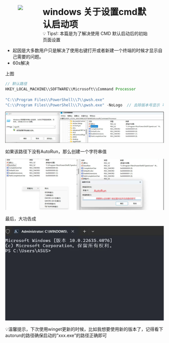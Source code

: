 



<figure style="display: flex; ">
    <img src="https://notion-emojis.s3-us-west-2.amazonaws.com/prod/svg-twitter/1f3a3.svg" width="100" style="margin-right: 1px;" />
    <figcaption style="max-width: 700px; white-space: normal;">
        <h1 style="margin: 0;">windows 关于设置cmd默认启动项</h1>
        <span>💡 Tips!: 本篇是为了解决使用 CMD 默认启动后的初始页面设置 </span>
    </figcaption>
</figure>



- 起因是大多数用户只是解决了使用右键打开或者新建一个终端的时候才显示自己需要的问题。
- 60s解决  

上图

```java
// 默认路径
HKEY_LOCAL_MACHINE\\SOFTWARE\\Microsoft\\Command Processor

"C:\\Program Files\\PowerShell\\7\\pwsh.exe"
"C:\\Program Files\\PowerShell\\7\\pwsh.exe" -NoLogo  // 去除版本号显示 可有可无
```

![image-20241007151430756](./assets/windows%20%E5%85%B3%E4%BA%8E%E8%AE%BE%E7%BD%AEcmd%E9%BB%98%E8%AE%A4%E5%90%AF%E5%8A%A8%E9%A1%B9/image-20241007151430756.png)

如果该路径下没有AutoRun，那么创建一个字符串值

![image-20241007151451957-1728286325405-3-1728286330290-5](./assets/windows%20%E5%85%B3%E4%BA%8E%E8%AE%BE%E7%BD%AEcmd%E9%BB%98%E8%AE%A4%E5%90%AF%E5%8A%A8%E9%A1%B9/image-20241007151451957-1728286325405-3-1728286330290-5.png)

最后，大功告成

![image-20241007151515879](./assets/windows%20%E5%85%B3%E4%BA%8E%E8%AE%BE%E7%BD%AEcmd%E9%BB%98%E8%AE%A4%E5%90%AF%E5%8A%A8%E9%A1%B9/image-20241007151515879.png)

<aside> 💡温馨提示，下次使用winget更新的时候，比如我想要使用新的版本了，记得看下autorun的路径确保启动的”xxx.exe”的路径正确即可
